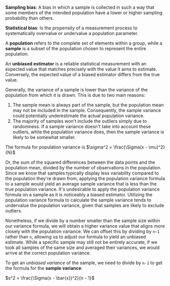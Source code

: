 **Sampling bias**: A bias in which a sample is collected in such a way that some members of the intended population have a lower or higher sampling probability than others.

**Statistical bias**: Is the propensity of a measurement process to systematically overvalue or undervalue a population parameter.

A **population** refers to the complete set of elements within a group, while a **sample** is a subset of the population chosen to represent the entire population.

An **unbiased estimator** is a reliable statistical measurement with an expected value that matches precisely with the value it aims to estimate. Conversely, the expected value of a biased estimator differs from the true value.

Generally, the variance of a sample is lower than the variance of the population from which it is drawn. This is due to two main reasons:
1. The sample mean is always part of the sample, but the population mean may not be included in the sample. Consequently, the sample variance could potentially underestimate the actual population variance.
2. The majority of samples won't include the outliers simply due to randomness. If a sample variance doesn't take into account these outliers, while the population variance does, then the sample variance is likely to be somewhat smaller.

The formula for population variance is $\sigma^2 = \frac{\Sigma(x - \mu)^2}{N}$

Or, the sum of the squared differences between the data points and the population mean, divided by the number of observations in the population. Since we know that samples typically display less variability compared to the population they're drawn from, applying the population variance formula to a sample would yield an average sample variance that is less than the true population variance. It's undesirable to apply the population variance formula on a sample as it is noticeably a biased estimator. Utilizing the population variance formula to calculate the sample variance tends to undervalue the population variance, given that samples are likely to exclude outliers. 

Nonetheless, if we divide by a number smaller than the sample size within our variance formula, we will obtain a higher variance value that aligns more closely with the population variance. We can offset this by dividing by `n−1` rather than `n`, allowing us to adjust our formula to yield an unbiased estimate. While a specific sample may still not be entirely accurate, if we took all samples of the same size and averaged their variances, we would arrive at the correct population variance.

To get an _unbiased variance_ of the sample, we need to divide by `n-1` to get the formula for the **sample variance**:

$s^2 = \frac{\Sigma(x - \bar{x})^2}{n - 1}$